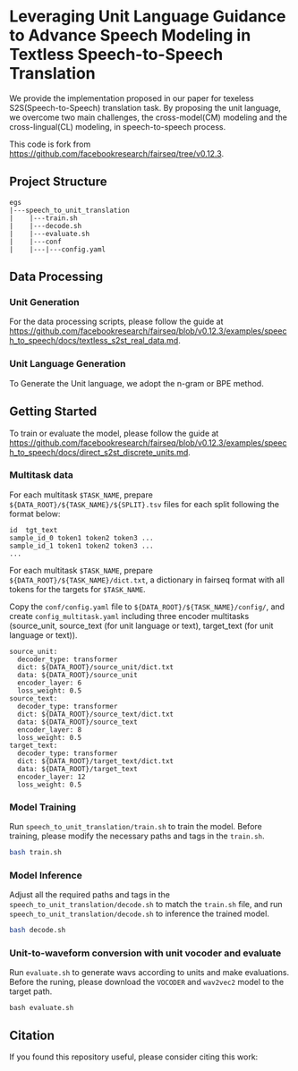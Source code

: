 # Leveraging Unit Language Guidance to Advance Speech Modeling in Textless Speech-to-Speech Translation

We provide the implementation proposed in our paper for texeless S2S(Speech-to-Speech) translation task.  By proposing the unit language, we overcome two main challenges, the cross-model(CM) modeling and the cross-lingual(CL) modeling, in speech-to-speech process.

This code is fork from https://github.com/facebookresearch/fairseq/tree/v0.12.3.


## Project Structure
```
egs
|---speech_to_unit_translation
|    |---train.sh
|    |---decode.sh
|    |---evaluate.sh
|    |---conf
|    |---|---config.yaml
```


## Data Processing

### Unit Generation

For the data processing scripts, please follow the guide at https://github.com/facebookresearch/fairseq/blob/v0.12.3/examples/speech_to_speech/docs/textless_s2st_real_data.md.

### Unit Language Generation

To Generate the Unit language, we adopt the n-gram or BPE method.

## Getting Started

To train or evaluate the model, please follow the guide at https://github.com/facebookresearch/fairseq/blob/v0.12.3/examples/speech_to_speech/docs/direct_s2st_discrete_units.md.

### Multitask data

For each multitask `$TASK_NAME`, prepare `${DATA_ROOT}/${TASK_NAME}/${SPLIT}.tsv` files for each split following the format below:

```
id  tgt_text
sample_id_0 token1 token2 token3 ...
sample_id_1 token1 token2 token3 ...
...
```

For each multitask `$TASK_NAME`, prepare `${DATA_ROOT}/${TASK_NAME}/dict.txt`, a dictionary in fairseq format with all tokens for the targets for `$TASK_NAME`.


Copy the `conf/config.yaml` file to `${DATA_ROOT}/${TASK_NAME}/config/`, and create `config_multitask.yaml` including three encoder multitasks (source_unit, source_text (for unit language or text), target_text (for unit language or text)). 

```
source_unit:
  decoder_type: transformer
  dict: ${DATA_ROOT}/source_unit/dict.txt
  data: ${DATA_ROOT}/source_unit
  encoder_layer: 6
  loss_weight: 0.5
source_text:
  decoder_type: transformer
  dict: ${DATA_ROOT}/source_text/dict.txt
  data: ${DATA_ROOT}/source_text
  encoder_layer: 8
  loss_weight: 0.5
target_text:
  decoder_type: transformer
  dict: ${DATA_ROOT}/target_text/dict.txt
  data: ${DATA_ROOT}/target_text
  encoder_layer: 12
  loss_weight: 0.5
```

### Model Training

Run `speech_to_unit_translation/train.sh` to train the model. Before training, please modify the necessary paths and tags in the `train.sh`. 

```bash
bash train.sh
```

### Model Inference

Adjust all the required paths and tags in the `speech_to_unit_translation/decode.sh` to match the `train.sh` file, and run `speech_to_unit_translation/decode.sh` to inference the trained model.

```bash
bash decode.sh
```

### Unit-to-waveform conversion with unit vocoder and evaluate

Run `evaluate.sh` to generate wavs according to units and make evaluations. Before the runing, please download the `VOCODER` and `wav2vec2` model to the target path.

```
bash evaluate.sh
```

## Citation
If you found this repository useful, please consider citing this work:
```
```